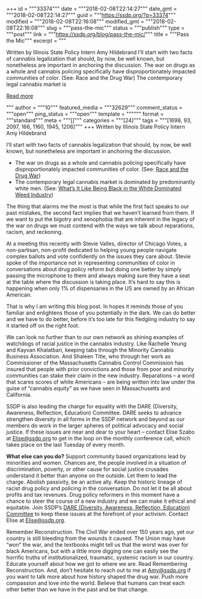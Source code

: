 +++
id = """33374"""
date = """2018-02-08T22:14:27"""
date_gmt = """2018-02-08T22:14:27"""
guid = """https://ssdp.org/?p=33374"""
modified = """2018-02-08T22:16:08"""
modified_gmt = """2018-02-08T22:16:08"""
slug = """pass-the-mic"""
status = """publish"""
type = """post"""
link = """https://ssdp.org/blog/pass-the-mic/"""
title = """Pass the Mic"""
excerpt = """<p>Written by Illinois State Policy Intern Amy Hildebrand I’ll start with two facts of cannabis legalization that should, by now, be well known, but nonetheless are important in anchoring the discussion. The war on drugs as a whole and cannabis policing specifically have disproportionately impacted communities of color. (See: Race and the Drug War) The contemporary legal cannabis market is</p>
<div class="h10"></div>
<p><a class="more-link2 flat" href="https://ssdp.org/blog/pass-the-mic/">Read more</a></p>
"""
author = """10"""
featured_media = """32629"""
comment_status = """open"""
ping_status = """open"""
template = """"""
format = """standard"""
meta = """[]"""
categories = """[24]"""
tags = """[1698, 93, 2097, 166, 1160, 1945, 1206]"""
+++
Written by Illinois State Policy Intern Amy Hildebrand

I’ll start with two facts of cannabis legalization that should, by now, be well known, but nonetheless are important in anchoring the discussion.
<ul>
 	<li>The war on drugs as a whole and cannabis policing specifically have disproportionately impacted communities of color. (See: <a href="http://www.drugpolicy.org/issues/race-and-drug-war" target="_blank" rel="noopener">Race and the Drug War</a>)</li>
 	<li>The contemporary legal cannabis market is dominated by predominantly white men. (See: <a href="http://www.complex.com/life/2017/04/what-its-like-being-black-in-the-marijuana-business" target="_blank" rel="noopener">What’s It Like Being Black in the White Dominated Weed Industry</a>)</li>
</ul>
The thing that alarms me the most is that while the first fact speaks to our past mistakes, the second fact implies that we haven’t learned from them. If we want to put the bigotry and xenophobia that are inherent in the legacy of the war on drugs we must contend with the ways we talk about reparations, racism, and reckoning.

At a meeting this recently with Stevie Valles, director of Chicago Votes, a non-partisan, non-profit dedicated to helping young people navigate complex ballots and vote confidently on the issues they care about. Stevie spoke of the importance not in representing communities of color in conversations about drug policy reform but doing one better by simply passing the microphone to them and always making sure they have a seat at the table where the discussion is taking place. It’s hard to say this is happening when only 1% of dispensaries in the US are owned by an African American.

That is why I am writing this blog post. In hopes it reminds those of you familiar and enlightens those of you potentially in the dark. We can do better and we have to do better, before it’s too late for this fledgling industry to say it started off on the right foot.

We can look no further than to our own network as shining examples of watchdogs of racial justice in the cannabis industry. Like Rachelle Yeung and Kayvan Khalatbari, keeping tabs through the Minority Cannabis Business Association. And Shaleen Title, who through her work as Commissioner of the Massachusetts Cannabis Control Commission has insured that people with prior convictions and those from poor and minority communities can stake their claim in the new industry. Reparations &#8211; a word that scares scores of white Americans &#8211; are being written into law under the guise of “cannabis equity” as we have seen in Massachusetts and California.

SSDP is also leading the charge for equality with the DARE (Diversity, Awareness, Reflection, Education) Committee. DARE seeks to advance strengthen diversity in all forms in the SSDP network and beyond as our members do work in the larger spheres of political advocacy and social justice. If these issues are near and dear to your heart &#8211; contact Elise Szabo at Elise@ssdp.org to get in the loop on the monthly conference call, which takes place on the last Tuesday of every month.

<strong>What else can you do?</strong>
Support community based organizations lead by minorities and women. Chances are, the people involved in a situation of discrimination, poverty, or other cause for social justice crusades understand it better than anyone on the outside. Let them to lead the charge.
Abolish passivity, be an active ally. Keep the historic lineage of racist drug policy and policing in the conversation. Do not let it be all about profits and tax revenues. Drug policy reformers in this moment have a chance to steer the course of a new industry and we can make it ethical and equitable.
Join SSDP’s <a href="https://ssdp.org/dare/" target="_blank" rel="noopener">DARE (Diversity, Awareness, Reflection, Education) Committee</a> to keep these issues at the forefront of your activism. Contact Elise at Elise@ssdp.org.

Remember Reconstruction. The Civil War ended over 150 years ago, yet our country is still bleeding from the wounds it caused. The Union may have “won” the war, and the textbooks might tell us that the worst was over for black Americans, but with a little more digging one can easily see the horrific truths of institutionalized, traumatic, systemic racism in our country. Educate yourself about how we got to where we are. Read Remembering Reconstruction. And, don’t hesitate to reach out to me at Amy@ssdp.org if you want to talk more about how history shaped the drug war.
Push more compassion and love into the world. Believe that humans can treat each other better than we have in the past and be that change.
